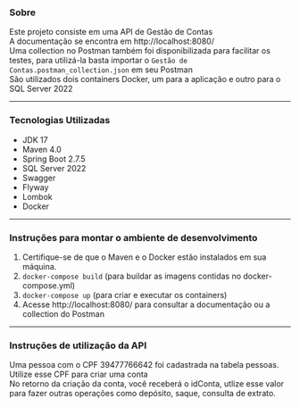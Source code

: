 
### Sobre

Este projeto consiste em uma API de Gestão de Contas\
A documentação se encontra em http://localhost:8080/ \
Uma collection no Postman também foi disponibilizada para facilitar os testes, para utilizá-la basta importar o `Gestão de Contas.postman_collection.json` em seu Postman \
São utilizados dois containers Docker, um para a aplicação e outro para o SQL Server 2022

---
### Tecnologias Utilizadas

- JDK 17
- Maven 4.0
- Spring Boot 2.7.5
- SQL Server 2022
- Swagger
- Flyway
- Lombok
- Docker

---

### Instruções para montar o ambiente de desenvolvimento

1. Certifique-se de que o Maven e o Docker estão instalados em sua máquina.
2. `docker-compose build` (para buildar as imagens contidas no docker-compose.yml)
3. `docker-compose up` (para criar e executar os containers)
4. Acesse http://localhost:8080/ para consultar a documentação ou a collection do Postman

---

### Instruções de utilização da API

Uma pessoa com o CPF 39477766642 foi cadastrada na tabela pessoas.\
Utilize esse CPF para criar uma conta\
No retorno da criação da conta, você receberá o idConta, utlize esse valor para fazer outras operações como depósito, saque, consulta de extrato.

